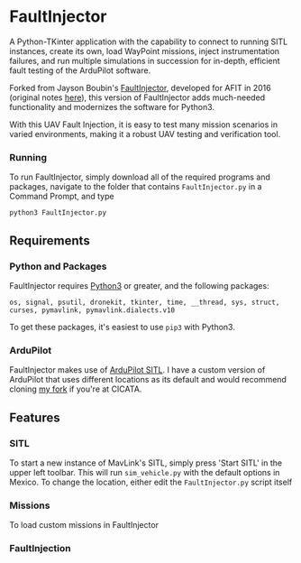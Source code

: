 # FaultInjector
A Python-TKinter application with the capability to connect to running SITL
instances, create its own, load WayPoint missions, inject instrumentation failures,
and run multiple simulations in succession for in-depth, efficient fault testing
of the ArduPilot software.

Forked from Jayson Boubin's [FaultInjector](https://github.com/boubinjg/FaultInjector),
developed for AFIT in 2016 (original notes [here](http://jaysonboubin.com/faultinjection.html)),
this version of FaultInjector adds much-needed functionality and modernizes the
software for Python3.

With this UAV Fault Injection, it is easy to test many mission scenarios in varied
environments, making it a robust UAV testing and verification tool.

### Running
To run FaultInjector, simply download all of the required programs and packages,
navigate to the folder that contains `FaultInjector.py` in a Command Prompt, and
type
```
python3 FaultInjector.py
```

## Requirements
### Python and Packages
FaultInjector requires [Python3](https://www.python.org/download/releases/3.0/)
or greater, and the following packages:

`os, signal, psutil, dronekit, tkinter, time, __thread,
sys, struct, curses, pymavlink, pymavlink.dialects.v10`

To get these packages, it's easiest to use `pip3` with Python3.

### ArduPilot
FaultInjector makes use of [ArduPilot SITL](http://ardupilot.org/dev/docs/sitl-simulator-software-in-the-loop.html). I have a custom version of ArduPilot that uses different
locations as its default and would recommend cloning [my fork](https://github.com/deliastephens/ardupilot) if you're at CICATA.

## Features
### SITL
To start a new instance of MavLink's SITL, simply press 'Start SITL' in the
upper left toolbar. This will run `sim_vehicle.py` with the default options in Mexico.
To change the location, either edit the `FaultInjector.py` script itself
### Missions
To load custom missions in FaultInjector

### FaultInjection
